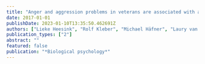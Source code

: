 ```yaml
---
title: "Anger and aggression problems in veterans are associated with an increased acoustic startle reflex"
date: 2017-01-01
publishDate: 2023-01-10T13:35:50.462691Z
authors: ["Lieke Heesink", "Rolf Kleber", "Michael Häfner", "Laury van Bedaf", "Iris Eekhout", "Elbert Geuze"]
publication_types: ["2"]
abstract: ""
featured: false
publication: "*Biological psychology*"
---
```


